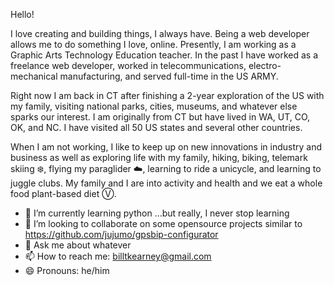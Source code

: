Hello!

I love creating and building things, I always have. Being a web developer allows me to do something I love, online. Presently, I am working as a Graphic Arts Technology Education teacher. In the past I have worked as a freelance web developer, worked in telecommunications, electro-mechanical manufacturing, and served full-time in the US ARMY.

Right now I am back in CT after finishing a 2-year exploration of the US with my family, visiting national parks, cities, museums, and whatever else sparks our interest. I am originally from CT but have lived in WA, UT, CO, OK, and NC. I have visited all 50 US states and several other countries.

When I am not working, I like to keep up on new innovations in industry and business as well as exploring life with my family, hiking, biking, telemark skiing :snowflake:, flying my paraglider :cloud:, learning to ride a unicycle, and learning to juggle clubs. My family and I are into activity and health and we eat a whole food plant-based diet Ⓥ.

- 🌱 I’m currently learning python ...but really, I never stop learning
- 👯 I’m looking to collaborate on some opensource projects similar to https://github.com/jujumo/gpsbip-configurator
- 💬 Ask me about whatever
- 📫 How to reach me: billtkearney@gmail.com
- 😄 Pronouns: he/him
<!--
**BIlltKearney/BilltKearney** is a ✨ _special_ ✨ repository because its `README.md` (this file) appears on your GitHub profile.




- 🔭 I’m currently working on ...
- ⚡ Fun fact:
-->
